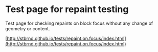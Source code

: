 Test page for repaint testing
=============================

Test page for checking repaints on block focus without any change of geometry or content.

[http://stbrnd.github.io/tests/repaint.on.focus/index.html](http://stbrnd.github.io/tests/repaint.on.focus/index.html)

